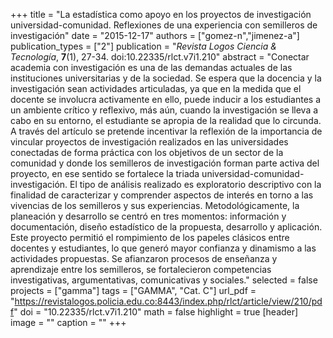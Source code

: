 +++
title = "La estadística como apoyo en los proyectos de investigación universidad-comunidad. Reflexiones de una experiencia con semilleros de investigación"
date = "2015-12-17"
authors = ["gomez-n","jimenez-a"]
publication_types = ["2"]
publication = "*Revista Logos Ciencia & Tecnología*, **7**(1), 27-34. doi:10.22335/rlct.v7i1.210"
abstract = "Conectar academia con investigación es una de las demandas actuales de las instituciones universitarias y de la sociedad. Se espera que la docencia y la investigación sean actividades articuladas, ya que en la medida que el docente se involucra activamente en ello, puede inducir a los estudiantes a un ambiente crítico y reflexivo, más aún, cuando la investigación se lleva a cabo en su entorno, el estudiante se apropia de la realidad que lo circunda. A través del artículo se pretende incentivar la reflexión de la importancia de vincular proyectos de investigación realizados en las universidades conectadas de forma práctica con los objetivos de un sector de la comunidad y donde los semilleros de investigación forman parte activa del proyecto, en ese sentido se fortalece la triada universidad-comunidad-investigación. El tipo de análisis realizado es exploratorio descriptivo con la finalidad de caracterizar y comprender aspectos de interés en torno a las vivencias de los semilleros y sus experiencias. Metodológicamente, la planeación y desarrollo se centró en tres momentos: información y documentación, diseño estadístico de la propuesta, desarrollo y aplicación. Este proyecto permitió el rompimiento de los papeles clásicos entre docentes y estudiantes, lo que generó mayor confianza y dinamismo a las actividades propuestas. Se afianzaron procesos de enseñanza y aprendizaje entre los semilleros, se fortalecieron competencias investigativas, argumentativas, comunicativas y sociales."
selected = false
projects = ["gamma"]
tags = ["GAMMA", "Cat. C"]
url_pdf = "https://revistalogos.policia.edu.co:8443/index.php/rlct/article/view/210/pdf"
doi = "10.22335/rlct.v7i1.210"
math = false
highlight = true
[header]
image = ""
caption = ""
+++
